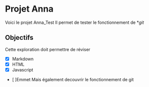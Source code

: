 # Projet Anna
Voici le projet Anna_Test
Il permet de tester le fonctionnement de **git*
## Objectifs
Cette exploration doit permettre de réviser
- [x] Markdown
- [x] HTML
- [x] Javascript
- [ ]Emmet
Mais également decouvrir le fonctionnement de git
[](https://www.@igifs.com/smileys/reflexion/1.gif)
